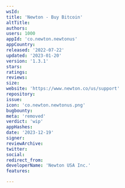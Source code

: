 ```yaml
---
wsId: 
title: 'Newton - Buy Bitcoin'
altTitle: 
authors: 
users: 1000
appId: 'co.newton.newtonus'
appCountry: 
released: '2022-07-22'
updated: '2023-01-20'
version: '1.3.1'
stars: 
ratings: 
reviews: 
size: 
website: 'https://www.newton.co/us/support'
repository: 
issue: 
icon: 'co.newton.newtonus.png'
bugbounty: 
meta: 'removed'
verdict: 'wip'
appHashes: 
date: '2023-12-19'
signer: 
reviewArchive: 
twitter: 
social: 
redirect_from: 
developerName: 'Newton USA Inc.'
features: 

---
```


